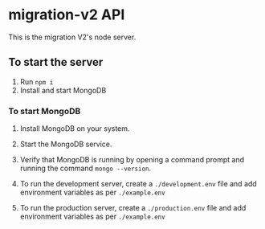 # migration-v2 API

This is the migration V2's node server.

## To start the server

1. Run `npm i`
2. Install and start MongoDB

### To start MongoDB

1. Install MongoDB on your system.
2. Start the MongoDB service.
3. Verify that MongoDB is running by opening a command prompt and running the command `mongo --version`.

3. To run the development server, create a `./development.env` file and add environment variables as per `./example.env`
4. To run the production server, create a `./production.env` file and add environment variables as per `./example.env`

